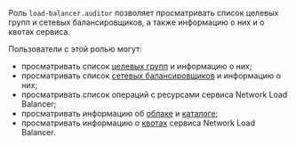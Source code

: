 Роль `load-balancer.auditor` позволяет просматривать список целевых групп и сетевых балансировщиков, а также информацию о них и о квотах сервиса.

Пользователи с этой ролью могут:
* просматривать список [целевых групп](../../network-load-balancer/concepts/target-resources.md) и информацию о них;
* просматривать список [сетевых балансировщиков](../../network-load-balancer/concepts/index.md) и информацию о них;
* просматривать список операций с ресурсами сервиса Network Load Balancer;
* просматривать информацию об [облаке](../../resource-manager/concepts/resources-hierarchy.md#cloud) и [каталоге](../../resource-manager/concepts/resources-hierarchy.md#folder);
* просматривать информацию о [квотах](../../network-load-balancer/concepts/limits.md#load-balancer-quotas) сервиса Network Load Balancer.